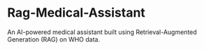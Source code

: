 # Rag-Medical-Assistant
An AI-powered medical assistant built using Retrieval-Augmented Generation (RAG) on WHO data.
